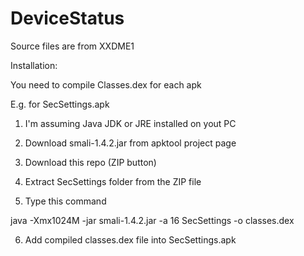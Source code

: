 DeviceStatus
============

Source files are from XXDME1

Installation:

You need to compile Classes.dex for each apk

E.g. for SecSettings.apk
1. I'm assuming Java JDK or JRE installed on yout PC

2. Download smali-1.4.2.jar from apktool project page

3. Download this repo (ZIP button)

4. Extract SecSettings folder from the ZIP file

5. Type this command 

  java -Xmx1024M -jar smali-1.4.2.jar -a 16 SecSettings -o classes.dex
  
6. Add compiled classes.dex file into SecSettings.apk

